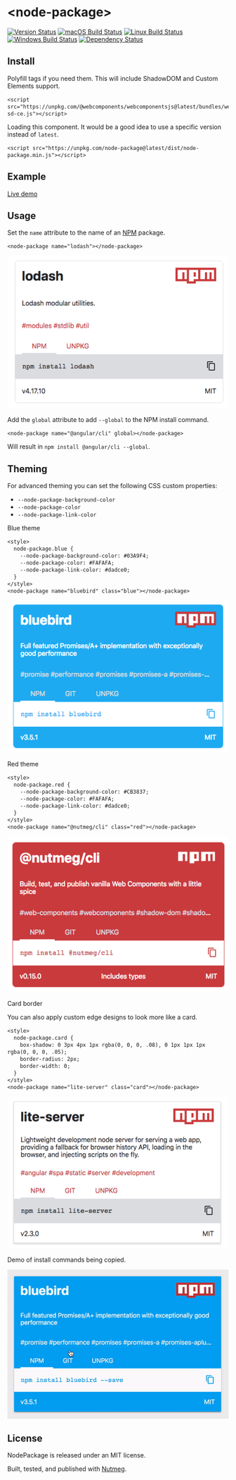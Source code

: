&lt;node-package&gt;
====
[![Version Status](https://img.shields.io/npm/v/node-package.svg?style=flat&label=version&colorB=4bc524)](https://npmjs.com/package/node-package)
[![macOS Build Status](https://img.shields.io/circleci/project/github/abraham/node-package.svg?style=flat&label=macos)](https://circleci.com/gh/abraham/node-package)
[![Linux Build Status](https://img.shields.io/travis/abraham/node-package.svg?style=flat&label=linux)](https://travis-ci.org/abraham/node-package)
[![Windows Build Status](https://img.shields.io/appveyor/ci/abraham/node-package.svg?style=flat&label=windows)](https://ci.appveyor.com/project/abraham/node-package)
[![Dependency Status](https://david-dm.org/abraham/node-package.svg?style=flat)](https://david-dm.org/abraham/node-package)

Install
----

Polyfill tags if you need them. This will include ShadowDOM and Custom Elements support.

```
<script src="https://unpkg.com/@webcomponents/webcomponentsjs@latest/bundles/webcomponents-sd-ce.js"></script>
```

Loading this component. It would be a good idea to use a specific version instead of `latest`.

```
<script src="https://unpkg.com/node-package@latest/dist/node-package.min.js"></script>
```

Example
----

[Live demo](https://codepen.io/abraham/pen/eVVJrM)

Usage
----

Set the `name` attribute to the name of an [NPM](https://www.npmjs.com/) package.

```
<node-package name="lodash"></node-package>
```

![Example](https://github.com/abraham/node-package/raw/master/images/default.png)

Add the `global` attribute to add `--global` to the NPM install command.

```
<node-package name="@angular/cli" global></node-package>
```

Will result in `npm install @angular/cli --global`.

Theming
----

For advanced theming you can set the following CSS custom properties:

- `--node-package-background-color`
- `--node-package-color`
- `--node-package-link-color`

Blue theme

```
<style>
  node-package.blue {
    --node-package-background-color: #03A9F4;
    --node-package-color: #FAFAFA;
    --node-package-link-color: #dadce0;
  }
</style>
<node-package name="bluebird" class="blue"></node-package>
```

![Example with blue theme](https://github.com/abraham/node-package/raw/master/images/custom-theme-blue.png)

Red theme

```
<style>
  node-package.red {
    --node-package-background-color: #CB3837;
    --node-package-color: #FAFAFA;
    --node-package-link-color: #dadce0;
  }
</style>
<node-package name="@nutmeg/cli" class="red"></node-package>
```

![Example with red theme](https://github.com/abraham/node-package/raw/master/images/custom-theme-red.png)

Card border

You can also apply custom edge designs to look more like a card.

```
<style>
  node-package.card {
    box-shadow: 0 3px 4px 1px rgba(0, 0, 0, .08), 0 1px 1px 1px rgba(0, 0, 0, .05);
    border-radius: 2px;
    border-width: 0;
  }
</style>
<node-package name="lite-server" class="card"></node-package>
```

![Example with card border](https://github.com/abraham/node-package/raw/master/images/card.png)

Demo of install commands being copied.

![Example of copying install command](https://github.com/abraham/node-package/raw/master/images/copy-install.gif)

License
----

NodePackage is released under an MIT license.

Built, tested, and published with [Nutmeg](https://nutmeg.tools).
